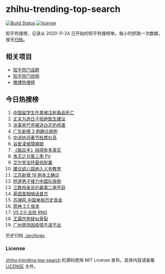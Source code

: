 # zhihu-trending-top-search

[![Build Status](https://github.com/justjavac/zhihu-trending-top-search/workflows/ci/badge.svg?branch=main)](https://github.com/justjavac/zhihu-trending-top-search/actions)
[![license](https://img.shields.io/github/license/justjavac/zhihu-trending-top-search)](https://github.com/justjavac/zhihu-trending-top-search/blob/main/LICENSE)

知乎热搜榜，记录从 2020-11-24 日开始的知乎热搜榜单。每小时抓取一次数据，按天[归档](./archives)。

## 相关项目

- [知乎热门话题](https://github.com/justjavac/zhihu-trending-hot-questions)
- [知乎热门视频](https://github.com/justjavac/zhihu-trending-hot-video)
- [微博热搜榜](https://github.com/justjavac/weibo-trending-hot-search)

## 今日热搜榜

<!-- BEGIN -->
<!-- 最后更新时间 Thu Feb 17 2022 06:06:30 GMT+0800 (China Standard Time) -->

1. [中国留学生在美被注射毒品死亡](https://www.zhihu.com/search?q=中国留学生)
1. [丈夫为选日子拒绝医生建议](https://www.zhihu.com/search?q=为选日子拒签字)
1. [涉事星巴克被送白花扔鸡蛋](https://www.zhihu.com/search?q=星巴克)
1. [广东新增 3 例确诊病例](https://www.zhihu.com/search?q=广东疫情)
1. [中消协评春节档票价高](https://www.zhihu.com/search?q=春节档票价高)
1. [谷爱凌坡障摘银](https://www.zhihu.com/search?q=谷爱凌)
1. [《狙击手》拍得有多真实](https://www.zhihu.com/search?q=狙击手)
1. [鬼灭之刃第三季 PV](https://www.zhihu.com/search?q=鬼灭之刃)
1. [艾尔登法环最低配置](https://www.zhihu.com/search?q=艾尔登法环)
1. [建议幼儿园纳入义务教育](https://www.zhihu.com/search?q=幼儿园纳入义务教育)
1. [江苏新增 19 例本土确诊](https://www.zhihu.com/search?q=江苏疫情)
1. [短道男子接力中国队摔倒](https://www.zhihu.com/search?q=短道速滑)
1. [江歌母亲诉刘鑫案二审开庭](https://www.zhihu.com/search?q=江歌案)
1. [英国首相喊话普京](https://www.zhihu.com/search?q=英国首相)
1. [苏翊鸣 中国单板历史首金](https://www.zhihu.com/search?q=苏翊鸣)
1. [原神 2.5 版本](https://www.zhihu.com/search?q=原神)
1. [V5 2:0 击败 RNG](https://www.zhihu.com/search?q=v5)
1. [王霜伤势疑似骨裂](https://www.zhihu.com/search?q=王霜)
1. [广州商场因疫情不进不出](https://www.zhihu.com/search?q=广州商场)

<!-- END -->

历史归档 [./archives](./archives)

### License

[zhihu-trending-top-search](https://github.com/justjavac/zhihu-trending-top-search)
的源码使用 MIT License 发布。具体内容请查看 [LICENSE](./LICENSE) 文件。
